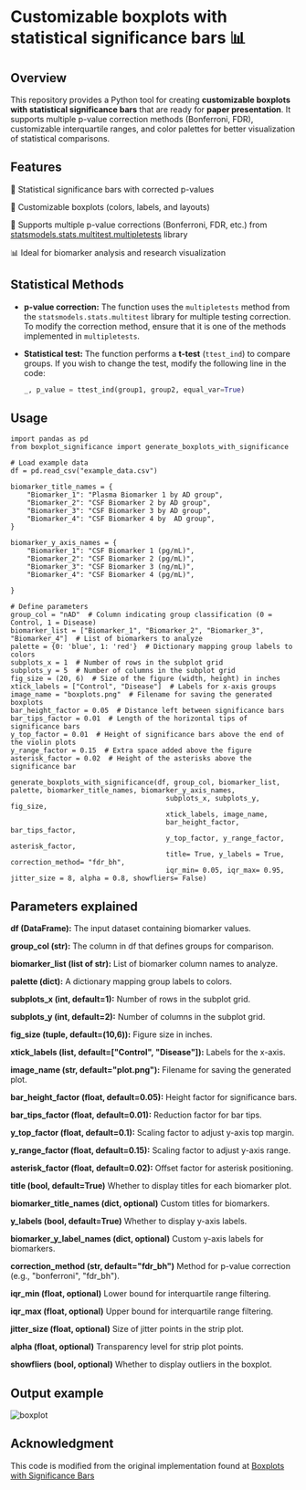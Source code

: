 # Customizable boxplots with statistical significance bars 📊

## Overview

This repository provides a Python tool for creating **customizable boxplots with statistical significance bars** that are ready for **paper presentation**. It supports multiple p-value correction methods (Bonferroni, FDR), customizable interquartile ranges, and color palettes for better visualization of statistical comparisons.

## Features

📌 Statistical significance bars with corrected p-values

🎨 Customizable boxplots (colors, labels, and layouts)

🔬 Supports multiple p-value corrections (Bonferroni, FDR, etc.) from [statsmodels.stats.multitest.multipletests](https://www.statsmodels.org/dev/generated/statsmodels.stats.multitest.multipletests.html) library 

📊 Ideal for biomarker analysis and research visualization

## Statistical Methods

- **p-value correction:** The function uses the `multipletests` method from the `statsmodels.stats.multitest` library for multiple testing correction. To modify the correction method, ensure that it is one of the methods implemented in `multipletests`.  
- **Statistical test:** The function performs a **t-test** (`ttest_ind`) to compare groups. If you wish to change the test, modify the following line in the code:  

  ```python
  _, p_value = ttest_ind(group1, group2, equal_var=True)

## Usage
```
import pandas as pd
from boxplot_significance import generate_boxplots_with_significance

# Load example data
df = pd.read_csv("example_data.csv")

biomarker_title_names = {
    "Biomarker_1": "Plasma Biomarker 1 by AD group",
    "Biomarker_2": "CSF Biomarker 2 by AD group",
    "Biomarker_3": "CSF Biomarker 3 by AD group",
    "Biomarker_4": "CSF Biomarker 4 by  AD group",
}

biomarker_y_axis_names = {
    "Biomarker_1": "CSF Biomarker 1 (pg/mL)",
    "Biomarker_2": "CSF Biomarker 2 (pg/mL)",
    "Biomarker_3": "CSF Biomarker 3 (ng/mL)",
    "Biomarker_4": "CSF Biomarker 4 (pg/mL)",

}

# Define parameters
group_col = "nAD"  # Column indicating group classification (0 = Control, 1 = Disease)
biomarker_list = ["Biomarker_1", "Biomarker_2", "Biomarker_3", "Biomarker_4"]  # List of biomarkers to analyze
palette = {0: 'blue', 1: 'red'}  # Dictionary mapping group labels to colors
subplots_x = 1  # Number of rows in the subplot grid
subplots_y = 5  # Number of columns in the subplot grid
fig_size = (20, 6)  # Size of the figure (width, height) in inches
xtick_labels = ["Control", "Disease"]  # Labels for x-axis groups
image_name = "boxplots.png"  # Filename for saving the generated boxplots
bar_height_factor = 0.05  # Distance left between significance bars 
bar_tips_factor = 0.01  # Length of the horizontal tips of significance bars 
y_top_factor = 0.01  # Height of significance bars above the end of the violin plots 
y_range_factor = 0.15  # Extra space added above the figure 
asterisk_factor = 0.02  # Height of the asterisks above the significance bar 

generate_boxplots_with_significance(df, group_col, biomarker_list, palette, biomarker_title_names, biomarker_y_axis_names,
                                      subplots_x, subplots_y, fig_size,
                                      xtick_labels, image_name,
                                      bar_height_factor, bar_tips_factor,
                                      y_top_factor, y_range_factor, asterisk_factor,
                                      title= True, y_labels = True, correction_method= "fdr_bh", 
                                      iqr_min= 0.05, iqr_max= 0.95, jitter_size = 8, alpha = 0.8, showfliers= False)
```

## Parameters explained

**df (DataFrame):** The input dataset containing biomarker values.

**group_col (str):** The column in df that defines groups for comparison.

**biomarker_list (list of str):** List of biomarker column names to analyze.

**palette (dict):** A dictionary mapping group labels to colors.

**subplots_x (int, default=1):** Number of rows in the subplot grid.

**subplots_y (int, default=2):** Number of columns in the subplot grid.

**fig_size (tuple, default=(10,6)):** Figure size in inches.

**xtick_labels (list, default=["Control", "Disease"]):** Labels for the x-axis.

**image_name (str, default="plot.png"):** Filename for saving the generated plot.

**bar_height_factor (float, default=0.05):** Height factor for significance bars.

**bar_tips_factor (float, default=0.01):** Reduction factor for bar tips.

**y_top_factor (float, default=0.1):** Scaling factor to adjust y-axis top margin.

**y_range_factor (float, default=0.15):** Scaling factor to adjust y-axis range.

**asterisk_factor (float, default=0.02):** Offset factor for asterisk positioning.

**title (bool, default=True)** Whether to display titles for each biomarker plot.

**biomarker_title_names (dict, optional)** Custom titles for biomarkers.

**y_labels (bool, default=True)** Whether to display y-axis labels.

**biomarker_y_label_names (dict, optional)** Custom y-axis labels for biomarkers.

**correction_method (str, default="fdr_bh")** Method for p-value correction (e.g., "bonferroni", "fdr_bh").

**iqr_min (float, optional)** Lower bound for interquartile range filtering.

**iqr_max (float, optional)** Upper bound for interquartile range filtering.

**jitter_size (float, optional)** Size of jitter points in the strip plot.

**alpha (float, optional)** Transparency level for strip plot points.

**showfliers (bool, optional)** Whether to display outliers in the boxplot.

## Output example
![boxplot](./boxplots.png)

## Acknowledgment

This code is modified from the original implementation found at [Boxplots with Significance Bars](https://rowannicholls.github.io/python/graphs/ax_based/boxplots_significance.html)


